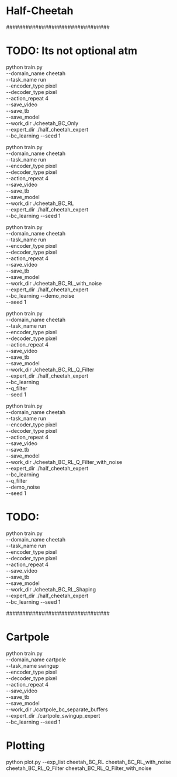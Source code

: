 # Half-Cheetah
################################

# TODO: Its not optional atm
python train.py \
    --domain_name cheetah \
    --task_name run \
    --encoder_type pixel \
    --decoder_type pixel \
    --action_repeat 4 \
    --save_video \
    --save_tb \
    --save_model \
    --work_dir ./cheetah_BC_Only \
    --expert_dir ./half_cheetah_expert \
    --bc_learning
    --seed 1


python train.py \
    --domain_name cheetah \
    --task_name run \
    --encoder_type pixel \
    --decoder_type pixel \
    --action_repeat 4 \
    --save_video \
    --save_tb \
    --save_model \
    --work_dir ./cheetah_BC_RL \
    --expert_dir ./half_cheetah_expert \
    --bc_learning
    --seed 1


python train.py \
    --domain_name cheetah \
    --task_name run \
    --encoder_type pixel \
    --decoder_type pixel \
    --action_repeat 4 \
    --save_video \
    --save_tb \
    --save_model \
    --work_dir ./cheetah_BC_RL_with_noise \
    --expert_dir ./half_cheetah_expert \
    --bc_learning
    --demo_noise \
    --seed 1



python train.py \
    --domain_name cheetah \
    --task_name run \
    --encoder_type pixel \
    --decoder_type pixel \
    --action_repeat 4 \
    --save_video \
    --save_tb \
    --save_model \
    --work_dir ./cheetah_BC_RL_Q_Filter \
    --expert_dir ./half_cheetah_expert \
    --bc_learning \
    --q_filter \
    --seed 1


python train.py \
    --domain_name cheetah \
    --task_name run \
    --encoder_type pixel \
    --decoder_type pixel \
    --action_repeat 4 \
    --save_video \
    --save_tb \
    --save_model \
    --work_dir ./cheetah_BC_RL_Q_Filter_with_noise \
    --expert_dir ./half_cheetah_expert \
    --bc_learning \
    --q_filter \
    --demo_noise \
    --seed 1



# TODO:
python train.py \
    --domain_name cheetah \
    --task_name run \
    --encoder_type pixel \
    --decoder_type pixel \
    --action_repeat 4 \
    --save_video \
    --save_tb \
    --save_model \
    --work_dir ./cheetah_BC_RL_Shaping \
    --expert_dir ./half_cheetah_expert \
    --bc_learning
    --seed 1


################################
# Cartpole
python train.py \
    --domain_name cartpole \
    --task_name swingup \
    --encoder_type pixel \
    --decoder_type pixel \
    --action_repeat 4 \
    --save_video \
    --save_tb \
    --save_model \
    --work_dir ./cartpole_bc_separate_buffers \
    --expert_dir ./cartpole_swingup_expert \
    --bc_learning
    --seed 1


# Plotting

python plot.py --exp_list cheetah_BC_RL cheetah_BC_RL_with_noise cheetah_BC_RL_Q_Filter cheetah_BC_RL_Q_Filter_with_noise



